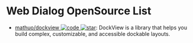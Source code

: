 # Web Dialog OpenSource List

- [mathuo/dockview ![code](https://ng-tech.icu/assets/code.svg) ![star](https://img.shields.io/github/stars/mathuo/dockview)](https://github.com/mathuo/dockview): DockView is a library that helps you build complex, customizable, and accessible dockable layouts.
